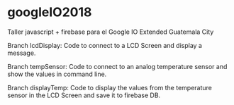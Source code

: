 # googleIO2018
Taller javascript + firebase para el Google IO Extended Guatemala City


Branch lcdDisplay: Code to connect to a LCD Screen and display a message.

Branch tempSensor: Code to connect to an analog temperature sensor and show the values in command line.

Branch displayTemp: Code to display the values from the temperature sensor in the LCD Screen and save it to firebase DB.
